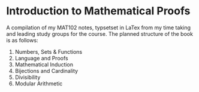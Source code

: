 # Introduction to Mathematical Proofs
A compilation of my MAT102 notes, typsetset in LaTex from my time taking and
leading study groups for the course. The planned structure of the book is
as follows:

1. Numbers, Sets & Functions
2. Language and Proofs
3. Mathematical Induction
4. Bijections and Cardinality
5. Divisibility
6. Modular Arithmetic
